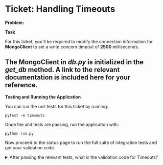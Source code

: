 Ticket: Handling Timeouts
=========================

**Problem:**

**Task**

For this ticket, you'll be required to modify the connection information for **MongoClient** to set a write concern timeout of **2500** milliseconds.

The **MongoClient** in _db.py_ is initialized in the _get_db_ method. A link to the relevant documentation is included here for your reference.
---

**Testing and Running the Application**

You can run the unit tests for this ticket by running:

```
pytest -m timeouts
```

Once the unit tests are passing, run the application with:

```
python run.py
```

Now proceed to the status page to run the full suite of integration tests and get your validation code.

<details> 
  <summary>After passing the relevant tests, what is the validation code for Timeouts?</summary>
   Answer: 5addf035498efdeb55e90b01
</details>